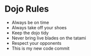 Dojo Rules
==========
* Always be on time
* Always take off your shoes
* Keep the dojo tidy
* Never bring live blades on the tatami
* Respect your opponents
* This is my new code commit

